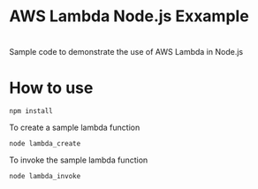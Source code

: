 # AWS Lambda Node.js Exxample
#
Sample code to demonstrate the use of AWS Lambda in Node.js

# How to use

```npm install```

To create a sample lambda function

```node lambda_create```

To invoke the sample lambda function

```node lambda_invoke```
